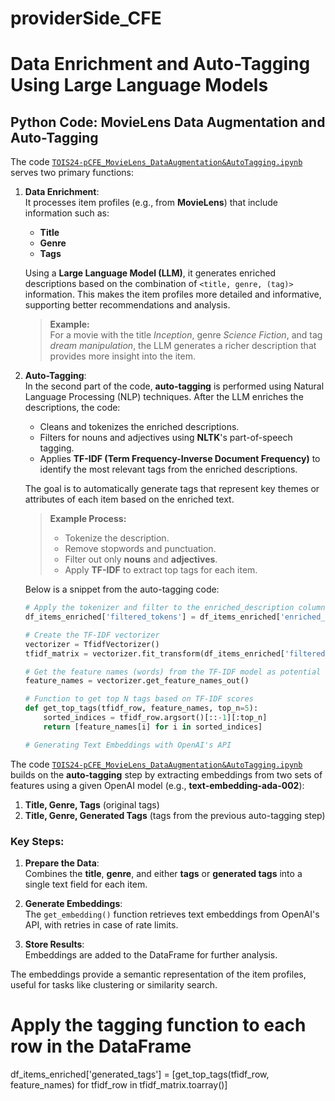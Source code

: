 # providerSide_CFE

# Data Enrichment and Auto-Tagging Using Large Language Models

## Python Code: MovieLens Data Augmentation and Auto-Tagging

The code [`TOIS24-pCFE_MovieLens_DataAugmentation&AutoTagging.ipynb`](https://drive.google.com/file/d/1ycek-02Mr2g2epkMF8nRcAFhd2_D48Aq/view?usp=sharing) serves two primary functions:

1. **Data Enrichment**:  
   It processes item profiles (e.g., from **MovieLens**) that include information such as:
   - **Title**
   - **Genre**
   - **Tags**
   
   Using a **Large Language Model (LLM)**, it generates enriched descriptions based on the combination of `<title, genre, (tag)>` information. This makes the item profiles more detailed and informative, supporting better recommendations and analysis.

   > **Example:**  
   > For a movie with the title *Inception*, genre *Science Fiction*, and tag *dream manipulation*, the LLM generates a richer description that provides more insight into the item.

2. **Auto-Tagging**:  
   In the second part of the code, **auto-tagging** is performed using Natural Language Processing (NLP) techniques. After the LLM enriches the descriptions, the code:

   - Cleans and tokenizes the enriched descriptions.
   - Filters for nouns and adjectives using **NLTK**'s part-of-speech tagging.
   - Applies **TF-IDF (Term Frequency-Inverse Document Frequency)** to identify the most relevant tags from the enriched descriptions.
   
   The goal is to automatically generate tags that represent key themes or attributes of each item based on the enriched text.

   > **Example Process:**
   > - Tokenize the description.
   > - Remove stopwords and punctuation.
   > - Filter out only **nouns** and **adjectives**.
   > - Apply **TF-IDF** to extract top tags for each item.

   Below is a snippet from the auto-tagging code:

   ```python
   # Apply the tokenizer and filter to the enriched_description column
   df_items_enriched['filtered_tokens'] = df_items_enriched['enriched_description'].apply(tokenize_clean_and_filter)

   # Create the TF-IDF vectorizer
   vectorizer = TfidfVectorizer()
   tfidf_matrix = vectorizer.fit_transform(df_items_enriched['filtered_text'])

   # Get the feature names (words) from the TF-IDF model as potential tags
   feature_names = vectorizer.get_feature_names_out()

   # Function to get top N tags based on TF-IDF scores
   def get_top_tags(tfidf_row, feature_names, top_n=5):
       sorted_indices = tfidf_row.argsort()[::-1][:top_n]
       return [feature_names[i] for i in sorted_indices]

   # Generating Text Embeddings with OpenAI's API

The code  [`TOIS24-pCFE_MovieLens_DataAugmentation&AutoTagging.ipynb`](https://colab.research.google.com/drive/1f7ycCIRbkSIoMWwJO95UjN1FXorLmSEG?usp=sharing)  builds on the **auto-tagging** step by extracting embeddings from two sets of features using a given OpenAI model (e.g., **text-embedding-ada-002**):

1. **Title, Genre, Tags** (original tags)
2. **Title, Genre, Generated Tags** (tags from the previous auto-tagging step)

### Key Steps:

1. **Prepare the Data**:  
   Combines the **title**, **genre**, and either **tags** or **generated tags** into a single text field for each item.

2. **Generate Embeddings**:  
   The `get_embedding()` function retrieves text embeddings from OpenAI's API, with retries in case of rate limits.

3. **Store Results**:  
   Embeddings are added to the DataFrame for further analysis.

The embeddings provide a semantic representation of the item profiles, useful for tasks like clustering or similarity search.


   # Apply the tagging function to each row in the DataFrame
   df_items_enriched['generated_tags'] = [get_top_tags(tfidf_row, feature_names)
                                              for tfidf_row in tfidf_matrix.toarray()]
